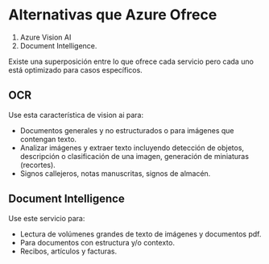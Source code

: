 # Alternativas que Azure Ofrece

1. Azure Vision AI
2. Document Intelligence.

Existe una superposición entre lo que ofrece cada servicio pero cada uno está optimizado para casos específicos.

## OCR
Use esta característica de vision ai para: 
* Documentos generales y no estructurados o para imágenes que contengan texto.
* Analizar imágenes y extraer texto incluyendo detección de objetos, descripción o clasificación de una imagen, generación de miniaturas (recortes).
* Signos callejeros, notas manuscritas, signos de almacén.

## Document Intelligence
Use este servicio para:
* Lectura de volúmenes grandes de texto de imágenes y documentos pdf.
* Para documentos con estructura y/o contexto.
* Recibos, artículos y facturas.
